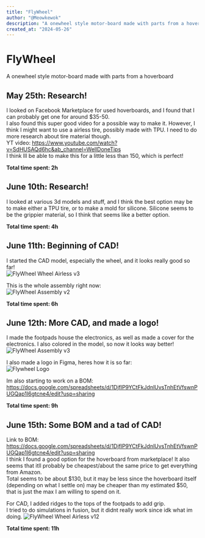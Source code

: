```yaml
---
title: "FlyWheel"
author: "@Meowkewok"
description: "A onewheel style motor-board made with parts from a hoverboard"
created_at: "2024-05-26"
---
```

# FlyWheel
A onewheel style motor-board made with parts from a hoverboard

## May 25th: Research!
I looked on Facebook Marketplace for used hoverboards, and I found that I can probably get one for around $35-50.  
I also found this super good video for a possible way to make it. However, I think I might want to use a airless tire, possibly made with TPU. I need to do more research about tire material though.  
YT video: https://www.youtube.com/watch?v=SdHUSAQd6hc&ab_channel=WellDoneTips  
I think Ill be able to make this for a little less than 150, which is perfect!

**Total time spent: 2h**

## June 10th: Research!
I looked at various 3d models and stuff, and I think the best option may be to make either a TPU tire, or to make a mold for silicone. Silicone seems to be the grippier material, so I think that seems like a better option.

**Total time spent: 4h**

## June 11th: Beginning of CAD!
I started the CAD model, especially the wheel, and it looks really good so far!  
![FlyWheel Wheel Airless v3](https://github.com/user-attachments/assets/81c54e82-c400-4c3c-9df0-c404ab7bcc6e)  

This is the whole assembly right now:  
![FlyWheel Assembly v2](https://github.com/user-attachments/assets/36f56860-156c-4144-a6ba-4eab2ba6c5a0)

**Total time spent: 6h**

## June 12th: More CAD, and made a logo!
I made the footpads house the electronics, as well as made a cover for the electronics. I also colored in the model, so now it looks way better!  
![FlyWheel Assembly v3](https://github.com/user-attachments/assets/77a8e9fc-a75b-4780-8702-0441ef146d9b)    

I also made a logo in Figma, heres how it is so far:  
![Flywheel Logo](https://github.com/user-attachments/assets/eb77b7c5-de41-4561-bc79-a492e3e40869)   

Im also starting to work on a BOM: https://docs.google.com/spreadsheets/d/1DjflP9YCtFkJdnlUvsTnhEtVfswnPUGQap1I6gtcne4/edit?usp=sharing    

**Total time spent: 9h**

## June 15th: Some BOM and a tad of CAD!
Link to BOM: https://docs.google.com/spreadsheets/d/1DjflP9YCtFkJdnlUvsTnhEtVfswnPUGQap1I6gtcne4/edit?usp=sharing     
I think I found a good option for the hoverboard from marketplace! It also seems that itll probably be cheapest/about the same price to get everything from Amazon.  
Total seems to be about $130, but it may be less since the hoverboard itself (depending on what I settle on) may be cheaper than my estimated $50, that is just the max I am willing to spend on it.

For CAD, I added ridges to the tops of the footpads to add grip.  
I tried to do simulations in fusion, but it didnt really work since idk what im doing.
![FlyWheel Wheel Airless v12](https://github.com/user-attachments/assets/76779ef3-fad7-411f-beba-feeb4700554f)


**Total time spent: 11h**

